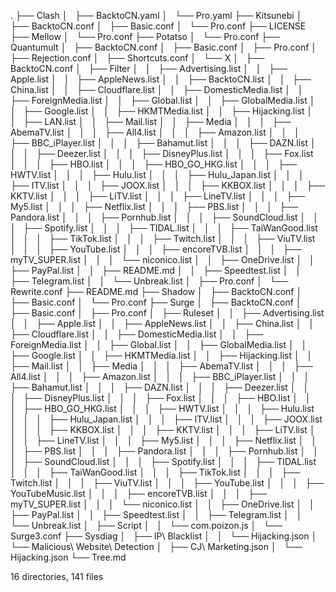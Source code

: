 .
├── Clash
│   ├── BacktoCN.yaml
│   └── Pro.yaml
├── Kitsunebi
│   ├── BacktoCN.conf
│   ├── Basic.conf
│   └── Pro.conf
├── LICENSE
├── Mellow
│   └── Pro.conf
├── Potatso
│   └── Pro.conf
├── Quantumult
│   ├── BacktoCN.conf
│   ├── Basic.conf
│   ├── Pro.conf
│   ├── Rejection.conf
│   ├── Shortcuts.conf
│   └── X
│       ├── BacktoCN.conf
│       ├── Filter
│       │   ├── Advertising.list
│       │   ├── Apple.list
│       │   ├── AppleNews.list
│       │   ├── BacktoCN.list
│       │   ├── China.list
│       │   ├── Cloudflare.list
│       │   ├── DomesticMedia.list
│       │   ├── ForeignMedia.list
│       │   ├── Global.list
│       │   ├── GlobalMedia.list
│       │   ├── Google.list
│       │   ├── HKMTMedia.list
│       │   ├── Hijacking.list
│       │   ├── LAN.list
│       │   ├── Mail.list
│       │   ├── Media
│       │   │   ├── AbemaTV.list
│       │   │   ├── All4.list
│       │   │   ├── Amazon.list
│       │   │   ├── BBC_iPlayer.list
│       │   │   ├── Bahamut.list
│       │   │   ├── DAZN.list
│       │   │   ├── Deezer.list
│       │   │   ├── DisneyPlus.list
│       │   │   ├── Fox.list
│       │   │   ├── HBO.list
│       │   │   ├── HBO_GO_HKG.list
│       │   │   ├── HWTV.list
│       │   │   ├── Hulu.list
│       │   │   ├── Hulu_Japan.list
│       │   │   ├── ITV.list
│       │   │   ├── JOOX.list
│       │   │   ├── KKBOX.list
│       │   │   ├── KKTV.list
│       │   │   ├── LiTV.list
│       │   │   ├── LineTV.list
│       │   │   ├── My5.list
│       │   │   ├── Netflix.list
│       │   │   ├── PBS.list
│       │   │   ├── Pandora.list
│       │   │   ├── Pornhub.list
│       │   │   ├── SoundCloud.list
│       │   │   ├── Spotify.list
│       │   │   ├── TIDAL.list
│       │   │   ├── TaiWanGood.list
│       │   │   ├── TikTok.list
│       │   │   ├── Twitch.list
│       │   │   ├── ViuTV.list
│       │   │   ├── YouTube.list
│       │   │   ├── encoreTVB.list
│       │   │   ├── myTV_SUPER.list
│       │   │   └── niconico.list
│       │   ├── OneDrive.list
│       │   ├── PayPal.list
│       │   ├── README.md
│       │   ├── Speedtest.list
│       │   ├── Telegram.list
│       │   └── Unbreak.list
│       ├── Pro.conf
│       └── Rewrite.conf
├── README.md
├── Shadow
│   ├── BacktoCN.conf
│   ├── Basic.conf
│   └── Pro.conf
├── Surge
│   ├── BacktoCN.conf
│   ├── Basic.conf
│   ├── Pro.conf
│   ├── Ruleset
│   │   ├── Advertising.list
│   │   ├── Apple.list
│   │   ├── AppleNews.list
│   │   ├── China.list
│   │   ├── Cloudflare.list
│   │   ├── DomesticMedia.list
│   │   ├── ForeignMedia.list
│   │   ├── Global.list
│   │   ├── GlobalMedia.list
│   │   ├── Google.list
│   │   ├── HKMTMedia.list
│   │   ├── Hijacking.list
│   │   ├── Mail.list
│   │   ├── Media
│   │   │   ├── AbemaTV.list
│   │   │   ├── All4.list
│   │   │   ├── Amazon.list
│   │   │   ├── BBC_iPlayer.list
│   │   │   ├── Bahamut.list
│   │   │   ├── DAZN.list
│   │   │   ├── Deezer.list
│   │   │   ├── DisneyPlus.list
│   │   │   ├── Fox.list
│   │   │   ├── HBO.list
│   │   │   ├── HBO_GO_HKG.list
│   │   │   ├── HWTV.list
│   │   │   ├── Hulu.list
│   │   │   ├── Hulu_Japan.list
│   │   │   ├── ITV.list
│   │   │   ├── JOOX.list
│   │   │   ├── KKBOX.list
│   │   │   ├── KKTV.list
│   │   │   ├── LiTV.list
│   │   │   ├── LineTV.list
│   │   │   ├── My5.list
│   │   │   ├── Netflix.list
│   │   │   ├── PBS.list
│   │   │   ├── Pandora.list
│   │   │   ├── Pornhub.list
│   │   │   ├── SoundCloud.list
│   │   │   ├── Spotify.list
│   │   │   ├── TIDAL.list
│   │   │   ├── TaiWanGood.list
│   │   │   ├── TikTok.list
│   │   │   ├── Twitch.list
│   │   │   ├── ViuTV.list
│   │   │   ├── YouTube.list
│   │   │   ├── YouTubeMusic.list
│   │   │   ├── encoreTVB.list
│   │   │   ├── myTV_SUPER.list
│   │   │   └── niconico.list
│   │   ├── OneDrive.list
│   │   ├── PayPal.list
│   │   ├── Speedtest.list
│   │   ├── Telegram.list
│   │   └── Unbreak.list
│   ├── Script
│   │   └── com.poizon.js
│   └── Surge3.conf
├── Sysdiag
│   ├── IP\ Blacklist
│   │   └── Hijacking.json
│   └── Malicious\ Website\ Detection
│       ├── CJ\ Marketing.json
│       └── Hijacking.json
└── Tree.md

16 directories, 141 files

